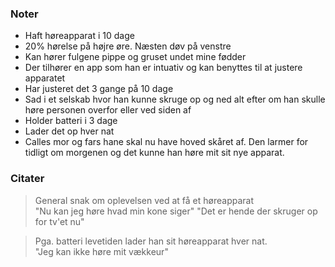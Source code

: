### Noter

* Haft høreapparat i 10 dage
* 20% hørelse på højre øre. Næsten døv på venstre
* Kan hører fulgene pippe og gruset undet mine fødder
* Der tilhører en app som han er intuativ og kan benyttes til at justere apparatet
* Har justeret det 3 gange på 10 dage
* Sad i et selskab hvor han kunne skruge op og ned alt efter om han skulle høre personen overfor eller ved siden af
* Holder batteri i 3 dage
* Lader det op hver nat
* Calles mor og fars hane skal nu have hoved skåret af. Den larmer for tidligt om morgenen og det kunne han høre mit sit nye apparat.


### Citater

> General snak om oplevelsen ved at få et høreapparat   
"Nu kan jeg høre hvad min kone siger"
"Det er hende der skruger op for tv'et nu"

> Pga. batteri levetiden lader han sit høreapparat hver nat.  
"Jeg kan ikke høre mit vækkeur" 

> 